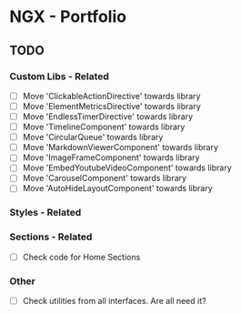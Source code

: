 # NGX - Portfolio



## TODO

### Custom Libs - Related

* [ ] Move 'ClickableActionDirective' towards library
* [ ] Move 'ElementMetricsDirective' towards library
* [ ] Move 'EndlessTimerDirective' towards library
* [ ] Move 'TimelineComponent' towards library
* [ ] Move 'CircularQueue' towards library
* [ ] Move 'MarkdownViewerComponent' towards library
* [ ] Move 'ImageFrameComponent' towards library
* [ ] Move 'EmbedYoutubeVideoComponent' towards library
* [ ] Move 'CarouselComponent' towards library
* [ ] Move 'AutoHideLayoutComponent' towards library

### Styles - Related

### Sections - Related

* [ ] Check code for Home Sections

### Other

* [ ] Check utilities from all interfaces. Are all need it?
